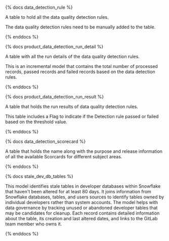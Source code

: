 {% docs data_detection_rule %}

A table to hold all the data quality detection rules. 

The data quality detection rules need to be manually added to the table.

{% enddocs %}

{% docs product_data_detection_run_detail %}

A table with all the run details of the data quality detection rules. 

This is an incremental model that contains the total number of processed records, passed records and failed records based on the data detection rules.

{% enddocs %}

{% docs product_data_detection_run_result %}

A table that holds the run results of data quality detection rules. 

This table includes a Flag to indicate if the Detection rule passed or failed based on the threshold value.

{% enddocs %}

{% docs data_detection_scorecard %}

A table that holds the name along with the purpose and release information of all the available Scorcards for different subject areas. 

{% enddocs %}

{% docs stale_dev_db_tables %}

This model identifies stale tables in developer databases within Snowflake that haven't been altered for at least 80 days. It joins information from Snowflake databases, tables, and users sources to identify tables owned by individual developers rather than system accounts. The model helps with data governance by tracking unused or abandoned developer tables that may be candidates for cleanup. Each record contains detailed information about the table, its creation and last altered dates, and links to the GitLab team member who owns it.


{% enddocs %}
